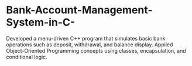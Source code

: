 # Bank-Account-Management-System-in-C-
Developed a menu-driven C++ program that simulates basic bank operations such as deposit, withdrawal, and balance display. Applied Object-Oriented Programming concepts using classes, encapsulation, and conditional logic.
